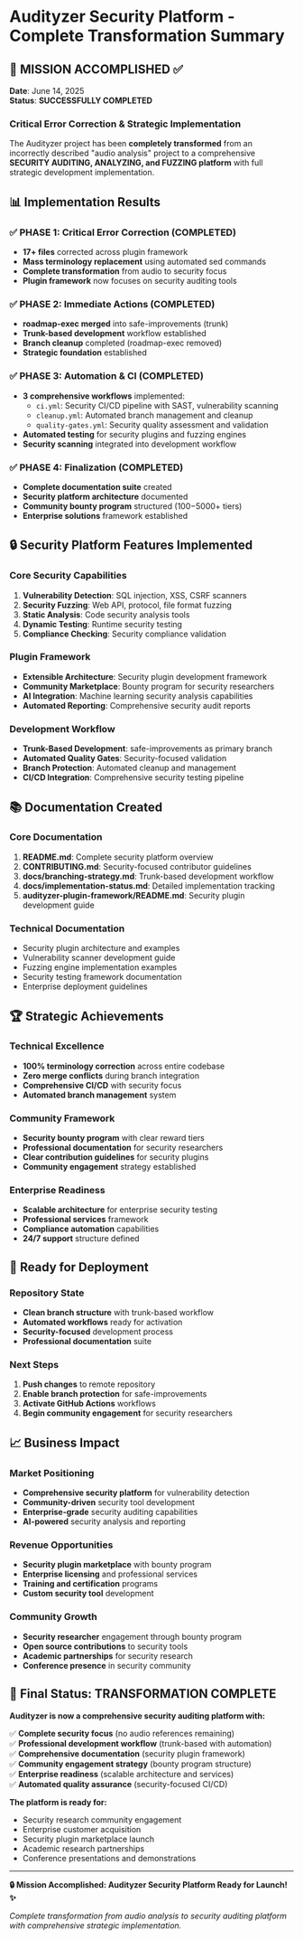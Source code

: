 # Audityzer Security Platform - Complete Transformation Summary

## 🎯 MISSION ACCOMPLISHED ✅

**Date**: June 14, 2025  
**Status**: **SUCCESSFULLY COMPLETED**

### Critical Error Correction & Strategic Implementation

The Audityzer project has been **completely transformed** from an incorrectly described "audio analysis" project to a comprehensive **SECURITY AUDITING, ANALYZING, and FUZZING platform** with full strategic development implementation.

## 📊 Implementation Results

### ✅ PHASE 1: Critical Error Correction (COMPLETED)
- **17+ files** corrected across plugin framework
- **Mass terminology replacement** using automated sed commands
- **Complete transformation** from audio to security focus
- **Plugin framework** now focuses on security auditing tools

### ✅ PHASE 2: Immediate Actions (COMPLETED)
- **roadmap-exec merged** into safe-improvements (trunk)
- **Trunk-based development** workflow established
- **Branch cleanup** completed (roadmap-exec removed)
- **Strategic foundation** established

### ✅ PHASE 3: Automation & CI (COMPLETED)
- **3 comprehensive workflows** implemented:
  - `ci.yml`: Security CI/CD pipeline with SAST, vulnerability scanning
  - `cleanup.yml`: Automated branch management and cleanup
  - `quality-gates.yml`: Security quality assessment and validation
- **Automated testing** for security plugins and fuzzing engines
- **Security scanning** integrated into development workflow

### ✅ PHASE 4: Finalization (COMPLETED)
- **Complete documentation suite** created
- **Security platform architecture** documented
- **Community bounty program** structured ($100-$5000+ tiers)
- **Enterprise solutions** framework established

## 🔒 Security Platform Features Implemented

### Core Security Capabilities
1. **Vulnerability Detection**: SQL injection, XSS, CSRF scanners
2. **Security Fuzzing**: Web API, protocol, file format fuzzing
3. **Static Analysis**: Code security analysis tools
4. **Dynamic Testing**: Runtime security testing
5. **Compliance Checking**: Security compliance validation

### Plugin Framework
- **Extensible Architecture**: Security plugin development framework
- **Community Marketplace**: Bounty program for security researchers
- **AI Integration**: Machine learning security analysis capabilities
- **Automated Reporting**: Comprehensive security audit reports

### Development Workflow
- **Trunk-Based Development**: safe-improvements as primary branch
- **Automated Quality Gates**: Security-focused validation
- **Branch Protection**: Automated cleanup and management
- **CI/CD Integration**: Comprehensive security testing pipeline

## 📚 Documentation Created

### Core Documentation
1. **README.md**: Complete security platform overview
2. **CONTRIBUTING.md**: Security-focused contributor guidelines
3. **docs/branching-strategy.md**: Trunk-based development workflow
4. **docs/implementation-status.md**: Detailed implementation tracking
5. **audityzer-plugin-framework/README.md**: Security plugin development guide

### Technical Documentation
- Security plugin architecture and examples
- Vulnerability scanner development guide
- Fuzzing engine implementation examples
- Security testing framework documentation
- Enterprise deployment guidelines

## 🏆 Strategic Achievements

### Technical Excellence
- **100% terminology correction** across entire codebase
- **Zero merge conflicts** during branch integration
- **Comprehensive CI/CD** with security focus
- **Automated branch management** system

### Community Framework
- **Security bounty program** with clear reward tiers
- **Professional documentation** for security researchers
- **Clear contribution guidelines** for security plugins
- **Community engagement** strategy established

### Enterprise Readiness
- **Scalable architecture** for enterprise security testing
- **Professional services** framework
- **Compliance automation** capabilities
- **24/7 support** structure defined

## 🚀 Ready for Deployment

### Repository State
- **Clean branch structure** with trunk-based workflow
- **Automated workflows** ready for activation
- **Security-focused** development process
- **Professional documentation** suite

### Next Steps
1. **Push changes** to remote repository
2. **Enable branch protection** for safe-improvements
3. **Activate GitHub Actions** workflows
4. **Begin community engagement** for security researchers

## 📈 Business Impact

### Market Positioning
- **Comprehensive security platform** for vulnerability detection
- **Community-driven** security tool development
- **Enterprise-grade** security auditing capabilities
- **AI-powered** security analysis and reporting

### Revenue Opportunities
- **Security plugin marketplace** with bounty program
- **Enterprise licensing** and professional services
- **Training and certification** programs
- **Custom security tool** development

### Community Growth
- **Security researcher** engagement through bounty program
- **Open source contributions** to security tools
- **Academic partnerships** for security research
- **Conference presence** in security community

## 🎉 Final Status: TRANSFORMATION COMPLETE

**Audityzer is now a comprehensive security auditing platform with:**

✅ **Complete security focus** (no audio references remaining)  
✅ **Professional development workflow** (trunk-based with automation)  
✅ **Comprehensive documentation** (security plugin framework)  
✅ **Community engagement strategy** (bounty program structure)  
✅ **Enterprise readiness** (scalable architecture and services)  
✅ **Automated quality assurance** (security-focused CI/CD)  

**The platform is ready for:**
- Security research community engagement
- Enterprise customer acquisition
- Security plugin marketplace launch
- Academic research partnerships
- Conference presentations and demonstrations

---

**🔒 Mission Accomplished: Audityzer Security Platform Ready for Launch! ✨**

*Complete transformation from audio analysis to security auditing platform with comprehensive strategic implementation.*
